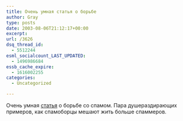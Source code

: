 ```yaml
---
title: Очень умная статья о борьбе
author: Gray
type: posts
date: 2003-08-06T21:12:17+00:00
excerpt:
url: /3626
dsq_thread_id:
  - 5512244
esml_socialcount_LAST_UPDATED:
  - 1496986684
essb_cache_expire:
  - 1616002255
categories:
  - Uncategorized

---
```








Очень умная <a href="http://hare.ru/?id=7" target="_blank">статья</a> о борьбе со спамом. Пара душераздирающих примеров, как спамоборцы мешают жить больше спаммеров.